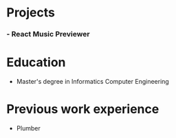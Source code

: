 # Projects
### - React Music Previewer

# Education
- Master's degree in Informatics Computer Engineering

# Previous work experience
- Plumber

